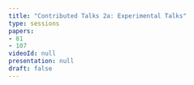```yaml
---
title: "Contributed Talks 2a: Experimental Talks"
type: sessions
papers:
- 81
- 107
videoId: null
presentation: null
draft: false
---
```


